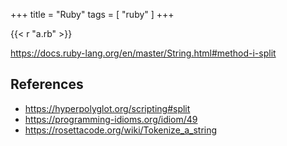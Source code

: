 +++
title = "Ruby"
tags = [ "ruby" ]
+++

{{< r "a.rb" >}}

<https://docs.ruby-lang.org/en/master/String.html#method-i-split>

## References

- <https://hyperpolyglot.org/scripting#split>
- <https://programming-idioms.org/idiom/49>
- <https://rosettacode.org/wiki/Tokenize_a_string>
